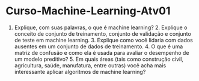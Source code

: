 # Curso-Machine-Learning-Atv01
1. Explique, com suas palavras, o que é machine learning? 2. Explique o conceito de conjunto de treinamento, conjunto de validação e conjunto de teste em machine learning. 3. Explique como você lidaria com dados ausentes em um conjunto de dados de treinamento. 4. O que é uma matriz de confusão e como ela é usada para avaliar o desempenho de um modelo preditivo? 5. Em quais áreas (tais como construção civil, agricultura, saúde, manufatura, entre outras) você acha mais interessante aplicar algoritmos de machine learning?
